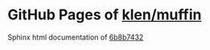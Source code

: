GitHub Pages of [klen/muffin](https://github.com/klen/muffin.git)
===
Sphinx html documentation of [6b8b7432](https://github.com/klen/muffin/tree/6b8b74324496d8411fb6d9001f42749e9d966a48)
